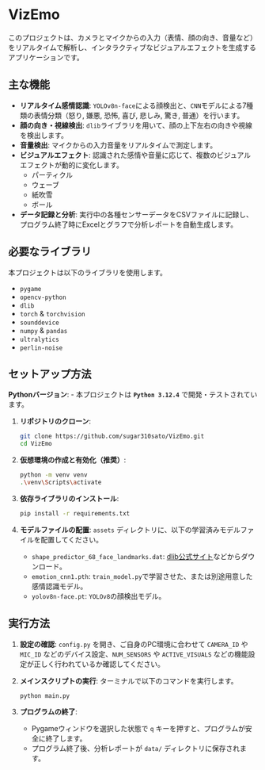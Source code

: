 # VizEmo
このプロジェクトは、カメラとマイクからの入力（表情、顔の向き、音量など）をリアルタイムで解析し、インタラクティブなビジュアルエフェクトを生成するアプリケーションです。

## 主な機能

  - **リアルタイム感情認識**: `YOLOv8n-face`による顔検出と、`CNN`モデルによる7種類の表情分類（怒り, 嫌悪, 恐怖, 喜び, 悲しみ, 驚き, 普通）を行います。
  - **顔の向き・視線検出**: `dlib`ライブラリを用いて、顔の上下左右の向きや視線を検出します。
  - **音量検出**: マイクからの入力音量をリアルタイムで測定します。
  - **ビジュアルエフェクト**: 認識された感情や音量に応じて、複数のビジュアルエフェクトが動的に変化します。
      - パーティクル
      - ウェーブ
      - 紙吹雪
      - ボール
  - **データ記録と分析**: 実行中の各種センサーデータをCSVファイルに記録し、プログラム終了時にExcelとグラフで分析レポートを自動生成します。

## 必要なライブラリ

本プロジェクトは以下のライブラリを使用します。

  - `pygame`
  - `opencv-python`
  - `dlib`
  - `torch` & `torchvision`
  - `sounddevice`
  - `numpy` & `pandas`
  - `ultralytics`
  - `perlin-noise`

## セットアップ方法

**Pythonバージョン**:
    -   本プロジェクトは **`Python 3.12.4`** で開発・テストされています。
1.  **リポジトリのクローン**:

    ```bash
    git clone https://github.com/sugar310sato/VizEmo.git
    cd VizEmo
    ```

2.  **仮想環境の作成と有効化（推奨）**:

    ```bash
    python -m venv venv
    .\venv\Scripts\activate
    ```

3.  **依存ライブラリのインストール**:

    ```bash
    pip install -r requirements.txt
    ```

4.  **モデルファイルの配置**:
    `assets` ディレクトリに、以下の学習済みモデルファイルを配置してください。

      - `shape_predictor_68_face_landmarks.dat`: [dlib公式サイト](http://dlib.net/files/)などからダウンロード。
      - `emotion_cnn1.pth`: `train_model.py`で学習させた、または別途用意した感情認識モデル。
      - `yolov8n-face.pt`: `YOLOv8`の顔検出モデル。

## 実行方法

1.  **設定の確認**:
    `config.py` を開き、ご自身のPC環境に合わせて `CAMERA_ID` や `MIC_ID` などのデバイス設定、`NUM_SENSORS` や `ACTIVE_VISUALS` などの機能設定が正しく行われているか確認してください。

2.  **メインスクリプトの実行**:
    ターミナルで以下のコマンドを実行します。

    ```bash
    python main.py
    ```

3.  **プログラムの終了**:

      - Pygameウィンドウを選択した状態で `q` キーを押すと、プログラムが安全に終了します。
      - プログラム終了後、分析レポートが `data/` ディレクトリに保存されます。
